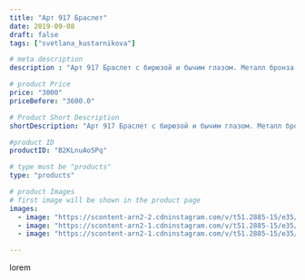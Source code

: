 ```yaml
---
title: "Арт 917 Браслет"
date: 2019-09-08
draft: false
tags: ["svetlana_kustarnikova"]

# meta description
description : "Арт 917 Браслет с бирюзой и бычим глазом. Металл бронза ПРОДАНО"

# product Price
price: "3000"
priceBefore: "3600.0"

# Product Short Description
shortDescription: "Арт 917 Браслет с бирюзой и бычим глазом. Металл бронза ПРОДАНО"

#product ID
productID: "B2KLnuAo5Pq"

# type must be "products"
type: "products"

# product Images
# first image will be shown in the product page
images:
  - image: "https://scontent-arn2-2.cdninstagram.com/v/t51.2885-15/e35/67793294_397280584317548_4276928778373047952_n.jpg?se=7&tp=1&_nc_ht=scontent-arn2-2.cdninstagram.com&_nc_cat=108&_nc_ohc=a_12rfATejIAX_PJIYi&oh=4d400d3abf2edcf1814a3ca006d60c01&oe=606BE01D&ig_cache_key=MjEyODU2NDg3NDI1OTc2OTc2Mw%3D%3D.2"
  - image: "https://scontent-arn2-1.cdninstagram.com/v/t51.2885-15/e35/69186861_2441727652710139_6534026298200304269_n.jpg?se=8&tp=1&_nc_ht=scontent-arn2-1.cdninstagram.com&_nc_cat=107&_nc_ohc=s3m-XUxyKzcAX-GUkiS&oh=8a4529a44d21dd0c5e225f2bed1616ff&oe=606A8CE2&ig_cache_key=MjEyODU2NDg3NDIzNDY2NTQ2OA%3D%3D.2"
  - image: "https://scontent-arn2-1.cdninstagram.com/v/t51.2885-15/e35/70887085_427894271408615_6685658473459313612_n.jpg?se=7&tp=1&_nc_ht=scontent-arn2-1.cdninstagram.com&_nc_cat=111&_nc_ohc=ZF0jERiCkEAAX-kA7_O&oh=9bc72d675fa3f54f400ad8e9aeacdc82&oe=606A8619&ig_cache_key=MjEyODU2NDg3NDI1MTQwMTk5MQ%3D%3D.2"

---
```

lorem
